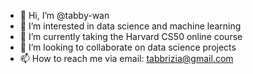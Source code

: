 - 👋 Hi, I’m @tabby-wan
- 👀 I’m interested in data science and machine learning
- 🌱 I’m currently taking the Harvard CS50 online course
- 💞️ I’m looking to collaborate on data science projects 
- 📫 How to reach me via email: tabbrizia@gmail.com

<!---
tabby-wan/tabby-wan is a ✨ special ✨ repository because its `README.md` (this file) appears on your GitHub profile.
You can click the Preview link to take a look at your changes.
--->
